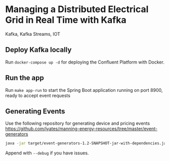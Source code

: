 # Managing a Distributed Electrical Grid in Real Time with Kafka

Kafka, Kafka Streams, IOT

## Deploy Kafka locally

Run `docker-compose up -d` for deploying the Confluent Platform with Docker.

## Run the app

Run `make app-run` to start the Spring Boot application running on port 8900, ready to accept event requests

## Generating Events

Use the following repository for generating device and pricing events https://github.com/jyates/manning-energy-resources/tree/master/event-generators

```bash
java -jar target/event-generators-1.2-SNAPSHOT-jar-with-dependencies.jar events --target http://localhost:8900/events/device
```

Append with `--debug` if you have issues.
